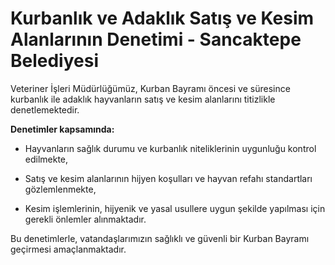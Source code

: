 # Kurbanlık ve Adaklık Satış ve Kesim Alanlarının Denetimi - Sancaktepe Belediyesi

Veteriner İşleri Müdürlüğümüz, Kurban Bayramı öncesi ve süresince kurbanlık ile adaklık hayvanların satış ve kesim alanlarını titizlikle denetlemektedir.

**Denetimler kapsamında:**

-   Hayvanların sağlık durumu ve kurbanlık niteliklerinin uygunluğu kontrol edilmekte,

-   Satış ve kesim alanlarının hijyen koşulları ve hayvan refahı standartları gözlemlenmekte,

-   Kesim işlemlerinin, hijyenik ve yasal usullere uygun şekilde yapılması için gerekli önlemler alınmaktadır.


Bu denetimlerle, vatandaşlarımızın sağlıklı ve güvenli bir Kurban Bayramı geçirmesi amaçlanmaktadır.

